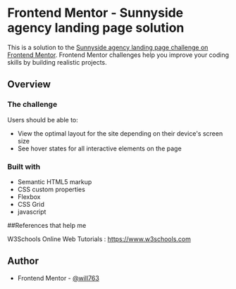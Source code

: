 # Frontend Mentor - Sunnyside agency landing page solution

This is a solution to the [Sunnyside agency landing page challenge on Frontend Mentor](https://www.frontendmentor.io/challenges/sunnyside-agency-landing-page-7yVs3B6ef). Frontend Mentor challenges help you improve your coding skills by building realistic projects.

## Overview

### The challenge

Users should be able to:

- View the optimal layout for the site depending on their device's screen size
- See hover states for all interactive elements on the page

### Built with

- Semantic HTML5 markup
- CSS custom properties
- Flexbox
- CSS Grid
- javascript

##References that help me

W3Schools Online Web Tutorials : https://www.w3schools.com


## Author
- Frontend Mentor - [@will763](https://www.frontendmentor.io/profile/will763)
